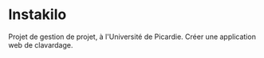 # Instakilo
Projet de gestion de projet, à l'Université de Picardie.
Créer une application web de clavardage.
